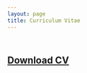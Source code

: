 ```yaml
---
layout: page
title: Curriculum Vitae
---
```


## <br /> [Download CV](/CV_Stefan_Pasch_2022.pdf) <br />

